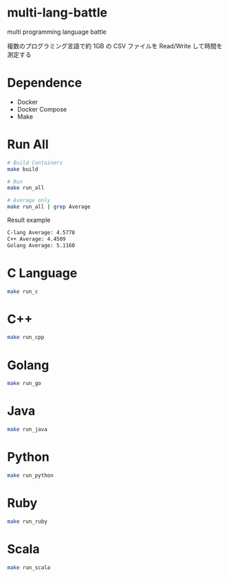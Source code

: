 # multi-lang-battle

multi programming language battle

複数のプログラミング言語で約 1GB の CSV ファイルを Read/Write して時間を測定する

# Dependence

- Docker
- Docker Compose
- Make

# Run All

```bash
# Build Containers
make build

# Run
make run_all

# Average only
make run_all | grep Average
```

Result example

```bash
C-lang Average: 4.5778
C++ Average: 4.4509
Golang Average: 5.1160
```

# C Language

```bash
make run_c
```

# C++

```bash
make run_cpp
```

# Golang

```bash
make run_go
```

# Java

```bash
make run_java
```

# Python

```bash
make run_python
```

# Ruby

```bash
make run_ruby
```

# Scala

```bash
make run_scala
```
